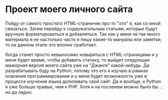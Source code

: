 # Проект моего личного сайта

Пойду от самого простого HTML-страничек про то "хто" я, как со мной связаться. Затем перейду к содержательным статьям, которые будут вручную форматироваться и добавляться. Так как у меня не так много материала и не настолько часто я пишу какие-то мануалы или заметки, то на данном этапе это вполне сработает.

Когда станет просто невыносимо ковыряться с HTML-страницами и у меня будет время, чтобы добавить статику, то выйдет следующая мажорная версия моего сайта уже на "Джанге" какой-нибудь. Да разрабатывать буду на Python, потому что его я изучаю в рамках освоения программирования и у меня будет возможность уже в процессе изучения языка допиливать свой сайт. Да и вообще, к Python я уже больше привык, чем к PHP. Хотя и на посленем можно было бы ... но да ладно.
